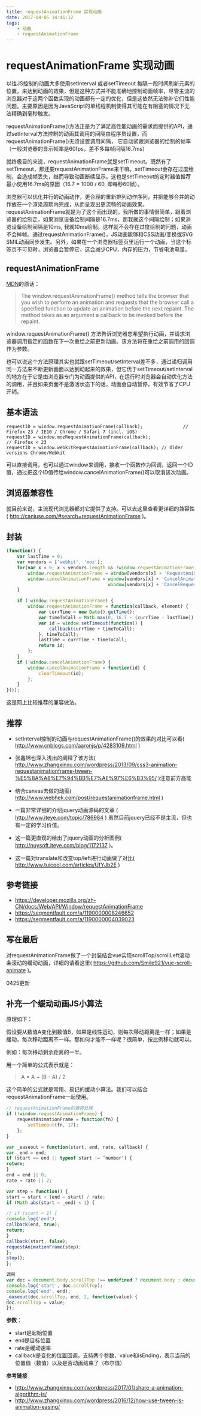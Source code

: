 ```yaml
---
title: requestAnimationFrame 实现动画
date: 2017-04-05 14:46:12
tags:
    - 动画
    - requestAnimationFrame
---
```


# requestAnimationFrame 实现动画

以往JS控制的动画大多使用setInterval 或者setTimeout 每隔一段时间刷新元素的位置，来达到动画的效果，但是这种方式并不能准确地控制动画帧率，尽管主流的浏览器对于这两个函数实现的动画都有一定的优化，但是这依然无法弥补它们性能问题。主要原因是因为JavaScript的单线程机制使得其可能在有阻塞的情况下无法精确到毫秒触发。

requestAnimationFrame()方法正是为了满足高性能动画的需求而提供的API，通过setInterval方法控制的动画其调用的间隔由程序员设置，而requestAnimationFrame()无须设置调用间隔， 它自动紧跟浏览器的绘制的帧率（一般浏览器的显示帧率是60fps，差不多每帧间隔16.7ms）

就终极目的来说，requestAnimationFrame就是setTimeout。既然有了setTimeout，那还要requestAnimationFrame来干嘛。setTimeout会存在过度绘制，会造成帧丢失，继而导致动画断续显示。这也是setTimeout的定时器值推荐最小使用16.7ms的原因（16.7 = 1000 / 60, 即每秒60帧）。

浏览器可以优化并行的动画动作，更合理的重新排列动作序列，并把能够合并的动作放在一个渲染周期内完成，从而呈现出更流畅的动画效果。requestAnimationFrame就是为了这个而出现的。我所做的事情很简单，跟着浏览器的绘制走，如果浏览设备绘制间隔是16.7ms，那我就这个间隔绘制；如果浏览设备绘制间隔是10ms, 我就10ms绘制。这样就不会存在过度绘制的问题，动画不会掉帧。通过requestAnimationFrame()，JS动画能够和CSS动画/变换或SVG SMIL动画同步发生。另外，如果在一个浏览器标签页里运行一个动画，当这个标签页不可见时，浏览器会暂停它，这会减少CPU，内存的压力，节省电池电量。


## requestAnimationFrame

[MDN](https://developer.mozilla.org/en-US/docs/Web/API/window/requestAnimationFrame)的原话：

> The window.requestAnimationFrame() method tells the browser that you wish to perform an animation and requests that the browser call a specified function to update an animation before the next repaint. The method takes as an argument a callback to be invoked before the repaint.

window.requestAnimationFrame() 方法告诉浏览器您希望执行动画，并请求浏览器调用指定的函数在下一次重绘之前更新动画。该方法将在重绘之前调用的回调作为参数。

也可以说这个方法原理其实也就跟setTimeout/setInterval差不多，通过递归调用同一方法来不断更新画面以达到动起来的效果，但它优于setTimeout/setInterval的地方在于它是由浏览器专门为动画提供的API，在运行时浏览器会自动优化方法的调用，并且如果页面不是激活状态下的话，动画会自动暂停，有效节省了CPU开销。

## 基本语法

```
requestID = window.requestAnimationFrame(callback);               // Firefox 23 / IE10 / Chrome / Safari 7 (incl. iOS)
requestID = window.mozRequestAnimationFrame(callback);                // Firefox < 23
requestID = window.webkitRequestAnimationFrame(callback); // Older versions Chrome/Webkit
```

可以直接调用，也可以通过window来调用，接收一个函数作为回调，返回一个ID值，通过把这个ID值传给window.cancelAnimationFrame()可以取消该次动画。

## 浏览器兼容性

就目前来说，主流现代浏览器都对它提供了支持。可以去这里查看更详细的兼容性( http://caniuse.com/#search=requestAnimationFrame )。

## 封装

```js
(function() {
    var lastTime = 0;
    var vendors = ['webkit', 'moz'];
    for(var x = 0; x < vendors.length && !window.requestAnimationFrame; ++x) {
        window.requestAnimationFrame = window[vendors[x] + 'RequestAnimationFrame'];
        window.cancelAnimationFrame = window[vendors[x] + 'CancelAnimationFrame'] ||    // name has changed in Webkit
                                      window[vendors[x] + 'CancelRequestAnimationFrame'];
    }

    if (!window.requestAnimationFrame) {
        window.requestAnimationFrame = function(callback, element) {
            var currTime = new Date().getTime();
            var timeToCall = Math.max(0, 16.7 - (currTime - lastTime));
            var id = window.setTimeout(function() {
                callback(currTime + timeToCall);
            }, timeToCall);
            lastTime = currTime + timeToCall;
            return id;
        };
    }
    if (!window.cancelAnimationFrame) {
        window.cancelAnimationFrame = function(id) {
            clearTimeout(id);
        };
    }
}());

```
这是网上比较推荐的兼容做法。


## 推荐

- setInterval控制的动画与requestAnimationFrame()的效果的对比可以看(  http://www.cnblogs.com/aaronjs/p/4283109.html )

- 张鑫旭也深入浅出的阐释了该方法( http://www.zhangxinxu.com/wordpress/2013/09/css3-animation-requestanimationframe-tween-%E5%8A%A8%E7%94%BB%E7%AE%97%E6%B3%95/ )注意前方高能

- 结合canvas去做的动画( http://www.webhek.com/post/requestanimationframe.html )

- 一篇非常详细的介绍jquery动画源码的文章 ( http://www.iteye.com/topic/786984 ) 虽然目前jquery已经不是主流，但也有一定的学习价值。

- 这一篇更直观的给出了jquery动画的分析图例( http://nuysoft.iteye.com/blog/1172137 )。

- 这一篇对translate和改变top/left进行动画做了对比( http://www.tuicool.com/articles/UfYJb2E )


## 参考链接

- https://developer.mozilla.org/zh-CN/docs/Web/API/Window/requestAnimationFrame
- https://segmentfault.com/a/1190000008246652
- https://segmentfault.com/a/1190000004039023

## 写在最后

对requestAnimationFrame做了一个封装结合vue实现scrollTop/scrollLeft滚动条滚动的缓动动画，详细的请看这里( https://github.com/Smile921/vue-scroll-animate )。

0425更新
## 补充一个缓动动画JS小算法

原理如下：

假设要从数值A变化到数值B，如果是线性运动，则每次移动距离是一样；如果是缓动，每次移动距离不一样。那如何才能不一样呢？很简单，按比例移动就可以。

例如：每次移动剩余距离的一半。

用一个简单的公式表示就是：

> A = A + (B - A) / 2

这个简单的公式就是常用、易记的缓动小算法。我们可以结合requestAnimationFrame一起使用。

```js
// requestAnimationFrame的兼容处理
if (!window.requestAnimationFrame) {
    requestAnimationFrame = function(fn) {
        setTimeout(fn, 17);
    };
}

var _easeout = function(start, end, rate, callback) {
var _end = end;
if (start == end || typeof start != ‘number’) {
return;
}
end = end || 0;
rate = rate || 2;

var step = function() {
start = start + (end – start) / rate;
if (Math.abs(start – _end) < 1) {

// if (start < 1) {
console.log('end');
callback(end, true);
return;
}
callback(start, false);
requestAnimationFrame(step);
};
step();
};

调用
var doc = document.body.scrollTop !== undefined ? document.body : document.documentElement;
console.log('start', doc.scrollTop);
console.log('end', end);
_easeout(doc.scrollTop, end, 2, function(value) {
doc.scrollTop = value;
});
```

**参数**：
- start是起始位置
- end是目标位置
- rate是缓动速率
- callback是变化的位置回调，支持两个参数，value和isEnding，表示当前的位置值（数值）以及是否动画结束了（布尔值）

**参考链接**
- http://www.zhangxinxu.com/wordpress/2017/01/share-a-animation-algorithm-js/
- http://www.zhangxinxu.com/wordpress/2016/12/how-use-tween-js-animation-easing/

